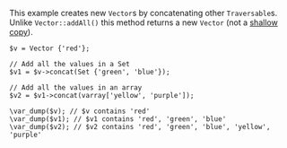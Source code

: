 This example creates new `Vector`s by concatenating other `Traversable`s. Unlike `Vector::addAll()` this method returns a new `Vector` (not a [shallow copy](https://en.wikipedia.org/wiki/Object_copying#Shallow_copy)).

```basic-usage.hack
$v = Vector {'red'};

// Add all the values in a Set
$v1 = $v->concat(Set {'green', 'blue'});

// Add all the values in an array
$v2 = $v1->concat(varray['yellow', 'purple']);

\var_dump($v); // $v contains 'red'
\var_dump($v1); // $v1 contains 'red', 'green', 'blue'
\var_dump($v2); // $v2 contains 'red', 'green', 'blue', 'yellow', 'purple'
```
